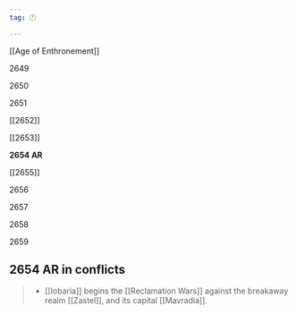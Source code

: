 ```yaml
---
tag: 🕛

---
```

[[Age of Enthronement]]


2649

2650

2651

[[2652]]

[[2653]]

**2654 AR**

[[2655]]

2656

2657

2658

2659



## 2654 AR in conflicts

>  - [[Iobaria]] begins the [[Reclamation Wars]] against the breakaway realm [[Zastel]], and its capital [[Mavradia]].






